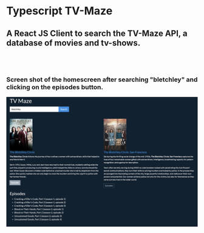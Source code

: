 <br/>


# Typescript TV-Maze

## A React JS Client to search the TV-Maze API, a database of movies and tv-shows.
<br/>


<br/>

### Screen shot of the homescreen after searching "bletchley" and clicking on the episodes button.

<img src="./public/tvmaze-screenshot.png" width="600px" />
<br/>
<br/>